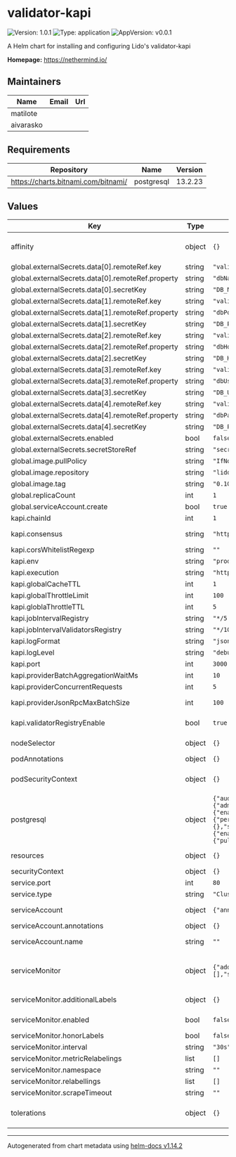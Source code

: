 
# validator-kapi

![Version: 1.0.1](https://img.shields.io/badge/Version-1.0.1-informational?style=flat-square) ![Type: application](https://img.shields.io/badge/Type-application-informational?style=flat-square) ![AppVersion: v0.0.1](https://img.shields.io/badge/AppVersion-v0.0.1-informational?style=flat-square)

A Helm chart for installing and configuring Lido's validator-kapi

**Homepage:** <https://nethermind.io/>

## Maintainers

| Name | Email | Url |
| ---- | ------ | --- |
| matilote |  |  |
| aivarasko |  |  |

## Requirements

| Repository | Name | Version |
|------------|------|---------|
| https://charts.bitnami.com/bitnami/ | postgresql | 13.2.23 |

## Values

| Key | Type | Default | Description |
|-----|------|---------|-------------|
| affinity | object | `{}` | Affinity for pod assignment ref: https://kubernetes.io/docs/concepts/configuration/assign-pod-node/#affinity-and-anti-affinity  |
| global.externalSecrets.data[0].remoteRef.key | string | `"validatorKapiSecrets"` |  |
| global.externalSecrets.data[0].remoteRef.property | string | `"dbName"` |  |
| global.externalSecrets.data[0].secretKey | string | `"DB_NAME"` |  |
| global.externalSecrets.data[1].remoteRef.key | string | `"validatorKapiSecrets"` |  |
| global.externalSecrets.data[1].remoteRef.property | string | `"dbPort"` |  |
| global.externalSecrets.data[1].secretKey | string | `"DB_PORT"` |  |
| global.externalSecrets.data[2].remoteRef.key | string | `"validatorKapiSecrets"` |  |
| global.externalSecrets.data[2].remoteRef.property | string | `"dbHost"` |  |
| global.externalSecrets.data[2].secretKey | string | `"DB_HOST"` |  |
| global.externalSecrets.data[3].remoteRef.key | string | `"validatorKapiSecrets"` |  |
| global.externalSecrets.data[3].remoteRef.property | string | `"dbUser"` |  |
| global.externalSecrets.data[3].secretKey | string | `"DB_USER"` |  |
| global.externalSecrets.data[4].remoteRef.key | string | `"validatorKapiSecrets"` |  |
| global.externalSecrets.data[4].remoteRef.property | string | `"dbPassword"` |  |
| global.externalSecrets.data[4].secretKey | string | `"DB_PASSWORD"` |  |
| global.externalSecrets.enabled | bool | `false` |  |
| global.externalSecrets.secretStoreRef | string | `"secretStoreRef"` |  |
| global.image.pullPolicy | string | `"IfNotPresent"` |  |
| global.image.repository | string | `"lidofinance/lido-keys-api"` |  |
| global.image.tag | string | `"0.10.1"` |  |
| global.replicaCount | int | `1` |  |
| global.serviceAccount.create | bool | `true` |  |
| kapi.chainId | int | `1` | chain id |
| kapi.consensus | string | `"http://your_cl_node1,http://your_cl_node2"` | CL api urls if VALIDATOR_REGISTRY_ENABLE=false , there are no need to provide CL_API_URLS |
| kapi.corsWhitelistRegexp | string | `""` | The number of seconds that each request will last in storage |
| kapi.env | string | `"production"` |  |
| kapi.execution | string | `"http://your_el_node1,http://your_el_node2"` | EL Node provider You could provide few providers for fallback |
| kapi.globalCacheTTL | int | `1` | Cache expiration time in seconds |
| kapi.globalThrottleLimit | int | `100` | The maximum number of requests within the TTL limit |
| kapi.globlaThrottleTTL | int | `5` |  |
| kapi.jobIntervalRegistry | string | `"*/5 * * * * *"` |  |
| kapi.jobIntervalValidatorsRegistry | string | `"*/10 * * * * *"` |  |
| kapi.logFormat | string | `"json"` | Log format: simple or json |
| kapi.logLevel | string | `"debug"` | Log level: debug, info, notice, warning or error |
| kapi.port | int | `3000` | Application port |
| kapi.providerBatchAggregationWaitMs | int | `10` |  |
| kapi.providerConcurrentRequests | int | `5` |  |
| kapi.providerJsonRpcMaxBatchSize | int | `100` | FallbackProviderModule request policy parameters values below are default |
| kapi.validatorRegistryEnable | bool | `true` | It is possible to enable/disable collecting of validators value below is default |
| nodeSelector | object | `{}` | Node labels for pod assignment ref: https://kubernetes.io/docs/user-guide/node-selection/  |
| podAnnotations | object | `{}` |  |
| podSecurityContext | object | `{}` | Pod Security Context ref: https://kubernetes.io/docs/tasks/configure-pod-container/security-context/  |
| postgresql | object | `{"audit":{"logHostname":true},"auth":{"database":"kapi","existingSecret":"eso-validator-kapi","secretKeys":{"adminPasswordKey":"DB_PASSWORD","replicationPasswordKey":"","userPasswordKey":"DB_PASSWORD"},"username":"postgres"},"containerSecurityContext":{"enabled":true,"runAsUser":1001},"enabled":true,"hostname":"postgresql","metrics":{"enabled":true},"networkPolicy":{"enabled":false},"primary":{"persistence":{"accessModes":["ReadWriteOnce"],"annotations":{},"enabled":true,"mountPath":"/bitnami/postgresql","selector":{},"size":"20Gi","subPath":""},"resources":{"requests":{"cpu":"250m","memory":"384Mi"}}},"rbac":{"create":false},"securityContext":{"enabled":true,"fsGroup":1001},"service":{"ports":{"postgresql":5432}},"tls":{"enabled":false},"volumePermissions":{"enabled":true,"image":{"pullPolicy":"Always","registry":"docker.io","repository":"bitnami/bitnami-shell","tag":"11-debian-11-r99"},"securityContext":{"runAsUser":0}}}` | PostgreSQL Server ref: https://github.com/bitnami/charts/tree/master/bitnami/postgresql  |
| resources | object | `{}` | Configure resource requests and limits. ref: http://kubernetes.io/docs/user-guide/compute-resources/  |
| securityContext | object | `{}` |  |
| service.port | int | `80` |  |
| service.type | string | `"ClusterIP"` |  |
| serviceAccount | object | `{"annotations":{},"name":""}` | ref: https://kubernetes.io/docs/tasks/configure-pod-container/configure-service-account/  |
| serviceAccount.annotations | object | `{}` | Annotations to add to the service account |
| serviceAccount.name | string | `""` | The name of the service account to use. If not set and create is true, a name is generated using the fullname template |
| serviceMonitor | object | `{"additionalLabels":{},"enabled":false,"honorLabels":false,"interval":"30s","metricRelabelings":[],"namespace":"","relabellings":[],"scrapeTimeout":""}` | Prometheus Service Monitor ref: https://github.com/coreos/prometheus-operator      https://github.com/coreos/prometheus-operator/blob/master/Documentation/api.md#endpoint  |
| serviceMonitor.additionalLabels | object | `{}` | Additional labels that can be used so ServiceMonitor resource(s) can be discovered by Prometheus  |
| serviceMonitor.enabled | bool | `false` | Create ServiceMonitor resource(s) for scraping metrics using PrometheusOperator  |
| serviceMonitor.honorLabels | bool | `false` | Specify honorLabels parameter to add the scrape endpoint  |
| serviceMonitor.interval | string | `"30s"` | The interval at which metrics should be scraped  |
| serviceMonitor.metricRelabelings | list | `[]` | Metrics RelabelConfigs to apply to samples before ingestion.  |
| serviceMonitor.namespace | string | `""` | The namespace in which the ServiceMonitor will be created  |
| serviceMonitor.relabellings | list | `[]` | Metrics RelabelConfigs to apply to samples before scraping.  |
| serviceMonitor.scrapeTimeout | string | `""` | The timeout after which the scrape is ended  |
| tolerations | object | `{}` | Tolerations for pod assignment ref: https://kubernetes.io/docs/concepts/configuration/taint-and-toleration/  |

----------------------------------------------
Autogenerated from chart metadata using [helm-docs v1.14.2](https://github.com/norwoodj/helm-docs/releases/v1.14.2)
